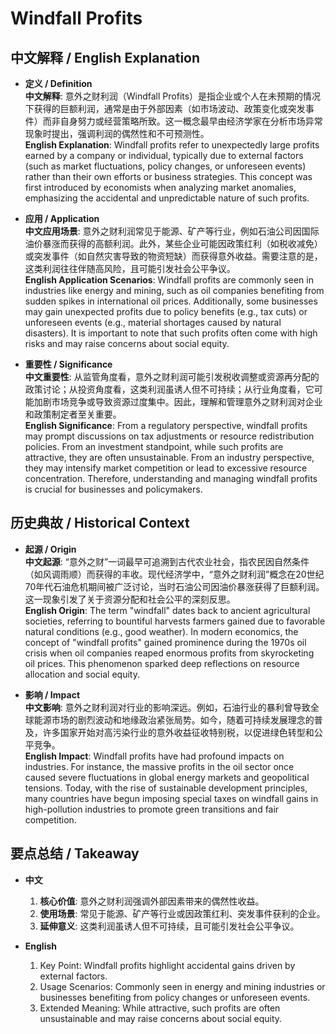 # Windfall Profits

## 中文解释 / English Explanation

* **定义 / Definition**  
  **中文解释**: 意外之财利润（Windfall Profits）是指企业或个人在未预期的情况下获得的巨额利润，通常是由于外部因素（如市场波动、政策变化或突发事件）而非自身努力或经营策略所致。这一概念最早由经济学家在分析市场异常现象时提出，强调利润的偶然性和不可预测性。  
  **English Explanation**: Windfall profits refer to unexpectedly large profits earned by a company or individual, typically due to external factors (such as market fluctuations, policy changes, or unforeseen events) rather than their own efforts or business strategies. This concept was first introduced by economists when analyzing market anomalies, emphasizing the accidental and unpredictable nature of such profits.

* **应用 / Application**  
  **中文应用场景**: 意外之财利润常见于能源、矿产等行业，例如石油公司因国际油价暴涨而获得的高额利润。此外，某些企业可能因政策红利（如税收减免）或突发事件（如自然灾害导致的物资短缺）而获得意外收益。需要注意的是，这类利润往往伴随高风险，且可能引发社会公平争议。  
  **English Application Scenarios**: Windfall profits are commonly seen in industries like energy and mining, such as oil companies benefiting from sudden spikes in international oil prices. Additionally, some businesses may gain unexpected profits due to policy benefits (e.g., tax cuts) or unforeseen events (e.g., material shortages caused by natural disasters). It is important to note that such profits often come with high risks and may raise concerns about social equity.

* **重要性 / Significance**  
  **中文重要性**: 从监管角度看，意外之财利润可能引发税收调整或资源再分配的政策讨论；从投资角度看，这类利润虽诱人但不可持续；从行业角度看，它可能加剧市场竞争或导致资源过度集中。因此，理解和管理意外之财利润对企业和政策制定者至关重要。  
  **English Significance**: From a regulatory perspective, windfall profits may prompt discussions on tax adjustments or resource redistribution policies. From an investment standpoint, while such profits are attractive, they are often unsustainable. From an industry perspective, they may intensify market competition or lead to excessive resource concentration. Therefore, understanding and managing windfall profits is crucial for businesses and policymakers.

## 历史典故 / Historical Context

* **起源 / Origin**  
  **中文起源**: “意外之财”一词最早可追溯到古代农业社会，指农民因自然条件（如风调雨顺）而获得的丰收。现代经济学中，“意外之财利润”概念在20世纪70年代石油危机期间被广泛讨论，当时石油公司因油价暴涨获得了巨额利润。这一现象引发了关于资源分配和社会公平的深刻反思。  
  **English Origin**: The term "windfall" dates back to ancient agricultural societies, referring to bountiful harvests farmers gained due to favorable natural conditions (e.g., good weather). In modern economics, the concept of "windfall profits" gained prominence during the 1970s oil crisis when oil companies reaped enormous profits from skyrocketing oil prices. This phenomenon sparked deep reflections on resource allocation and social equity.

* **影响 / Impact**  
  **中文影响**: 意外之财利润对行业的影响深远。例如，石油行业的暴利曾导致全球能源市场的剧烈波动和地缘政治紧张局势。如今，随着可持续发展理念的普及，许多国家开始对高污染行业的意外收益征收特别税，以促进绿色转型和公平竞争。  
  **English Impact**: Windfall profits have had profound impacts on industries. For instance, the massive profits in the oil sector once caused severe fluctuations in global energy markets and geopolitical tensions. Today, with the rise of sustainable development principles, many countries have begun imposing special taxes on windfall gains in high-pollution industries to promote green transitions and fair competition.

## 要点总结 / Takeaway

* **中文**  
  1. **核心价值**: 意外之财利润强调外部因素带来的偶然性收益。  
  2. **使用场景**: 常见于能源、矿产等行业或因政策红利、突发事件获利的企业。  
  3. **延伸意义**: 这类利润虽诱人但不可持续，且可能引发社会公平争议。

* **English**  
  1. Key Point: Windfall profits highlight accidental gains driven by external factors.  
  2. Usage Scenarios: Commonly seen in energy and mining industries or businesses benefiting from policy changes or unforeseen events.  
  3. Extended Meaning: While attractive, such profits are often unsustainable and may raise concerns about social equity.